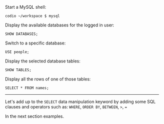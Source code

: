 Start a MySQL shell: 

```
codio ~/workspace $ mysql
```

Display the available databases for the logged in user: 

```
SHOW DATABASES;
```

Switch to a specific database: 

```
USE people;
```

Display the selected database tables: 

```
SHOW TABLES;
```

Display all the rows of one of those tables:

```
SELECT * FROM names;
```

---

Let's add up to the `SELECT` data manipulation keyword by adding some SQL clauses and operators such as: `WHERE`, `ORDER BY`, `BETWEEN`, `>`, `=`

In the next section examples.